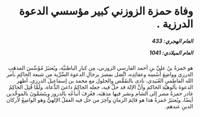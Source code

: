 <h1 dir="rtl">وفاة حمزة الزوزني كبير مؤسسي الدعوة الدرزية .</h1>

<h5 dir="rtl">العام الهجري:  433

العام الميلادي: 1041

</h5>

<p dir="rtl">هو حَمزةُ بنُ عليِّ بنِ أحمد الفارسي الزوزني، مِن كبارِ الباطنيَّة، ويُعتبَرُ مُؤَسِّسَ المذهَبِ الدرزي وواضِعَ أُسُسِه وعقائِدِه، اتَّصَل بمصرَ برجالِ الدعوة السِّرِّية من شيعة الحاكِمِ بأمر الله الفاطمي العُبَيدي، نادى بالتقَمُّص والحلول مع محمد بن إسماعيلَ الدرزي، أظهر الدعوةَ بألوهيَّةِ الحاكم وأنَّ الإلهَ قد حلَّ فيه، جعله الحاكِمُ داعيَ الدُّعاة، ولَمَّا قُتِلَ الحاكِمُ غادر حمزةُ مصر إلى الشام ونشر فيها مذهَبَه، فعُرِفَ أتباعُه بالدروز ويتَسَمَّونَ بالموحِّدين أيضًا، ويُعتبَرُ حَمزةُ هذا هو قائِمَ الزمانِ وآخِرَ من حل فيه العقلُ الإلهيُّ وهو الواضِعُ لأركان الدينِ عندهم.</p></br>
